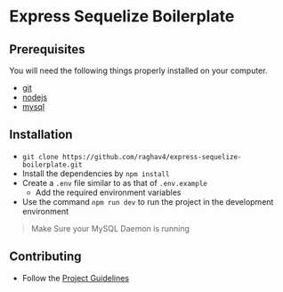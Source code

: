 # Express Sequelize Boilerplate

## Prerequisites

You will need the following things properly installed on your computer.

- [git](https://git-scm.com/)
- [nodejs](https://nodejs.org/en/)
- [mysql](https://dev.mysql.com/downloads/mysql/)

## Installation

- `git clone https://github.com/raghav4/express-sequelize-boilerplate.git`
- Install the dependencies by `npm install`
- Create a `.env` file similar to as that of `.env.example`
  - Add the required environment variables
- Use the command `npm run dev` to run the project in the development environment

> Make Sure your MySQL Daemon is running

## Contributing

- Follow the [Project Guidelines](./PROJECT_GUIDELINES.MD)
